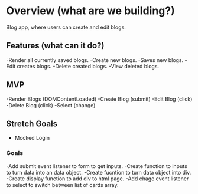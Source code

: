# Overview (what are we building?)
Blog app, where users can create and edit blogs.

## Features (what can it do?)
-Render all currently saved blogs.
-Create new blogs.
-Saves new blogs.
-Edit creates blogs.
-Delete created blogs.
-View deleted blogs.

## MVP
-Render Blogs (DOMContentLoaded)
-Create Blog (submit)
-Edit Blog (click)
-Delete Blog (click)
-Select (change)

## Stretch Goals
* Mocked Login

### Goals
-Add submit event listener to form to get inputs.
-Create function to inputs to turn data into an data object.
-Create fucntion to turn data object into div.
-Create display function to add div to html page.
-Add chage event listener to select to switch between list of cards array.